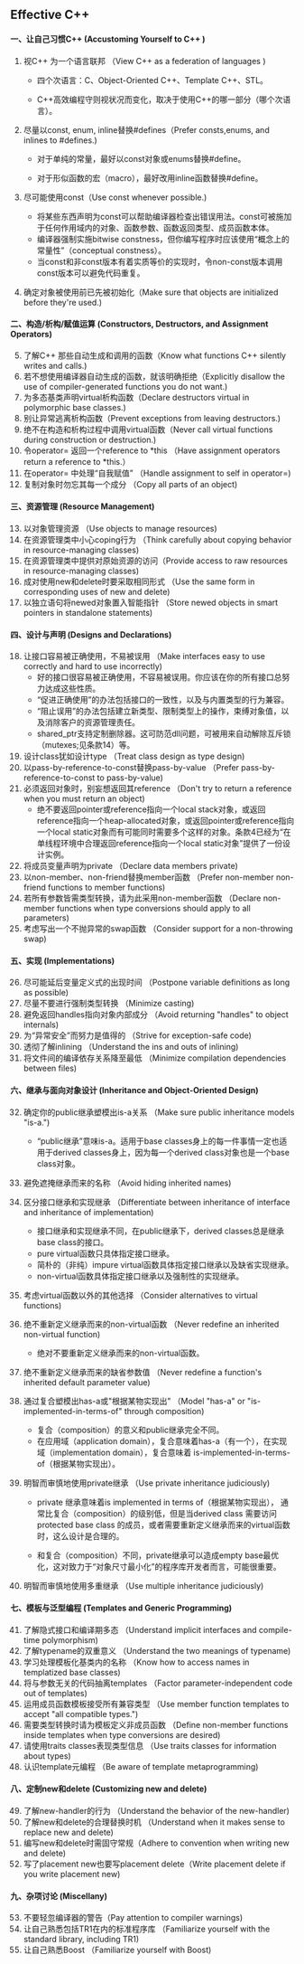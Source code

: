 ## Effective C++

#### 一、让自己习惯C++ (Accustoming Yourself to C++ )

1. 视C++ 为一个语言联邦 （View C++ as a federation of languages )

   * 四个次语言：C、Object-Oriented C++、Template C++、STL。

   * C++高效编程守则视状况而变化，取决于使用C++的哪一部分（哪个次语言）。

2. 尽量以const, enum, inline替换#defines（Prefer consts,enums, and inlines to #defines.)

   * 对于单纯的常量，最好以const对象或enums替换#define。

   * 对于形似函数的宏（macro），最好改用inline函数替换#define。

3. 尽可能使用const（Use const whenever possible.)

   - 将某些东西声明为const可以帮助编译器检查出错误用法。const可被施加于任何作用域内的对象、函数参数、函数返回类型、成员函数本体。
   - 编译器强制实施bitwise constness，但你编写程序时应该使用“概念上的常量性”（conceptual constness）。
   - 当const和非const版本有着实质等价的实现时，令non-const版本调用const版本可以避免代码重复。

4. 确定对象被使用前已先被初始化（Make sure that objects are initialized before they're used.)

#### 二、构造/析构/赋值运算 (Constructors, Destructors, and Assignment Operators)

5. 了解C++ 那些自动生成和调用的函数（Know what functions C++ silently writes and calls.)
6. 若不想使用编译器自动生成的函数，就该明确拒绝（Explicitly disallow the use of compiler-generated functions you do not want.)
7. 为多态基类声明virtual析构函数（Declare destructors virtual in polymorphic base classes.)
8. 别让异常逃离析构函数（Prevent exceptions from leaving destructors.)
9. 绝不在构造和析构过程中调用virtual函数（Never call virtual functions during construction or destruction.)
10. 令operator= 返回一个reference to *this （Have assignment operators return a reference to *this.）
11. 在operator= 中处理“自我赋值” （Handle assignment to self in operator=)
12. 复制对象时勿忘其每一个成分 （Copy all parts of an object)

#### 三、资源管理 (Resource Management)

13. 以对象管理资源 （Use objects to manage resources)
14. 在资源管理类中小心coping行为 （Think carefully about copying behavior in resource-managing classes)
15. 在资源管理类中提供对原始资源的访问（Provide access to raw resources in resource-managing classes)
16. 成对使用new和delete时要采取相同形式 （Use the same form in corresponding uses of new and delete)
17. 以独立语句将newed对象置入智能指针 （Store newed objects in smart pointers in standalone statements)

#### 四、设计与声明 (Designs and Declarations)

18. 让接口容易被正确使用，不易被误用 （Make interfaces easy to use correctly and hard to use incorrectly)
    - 好的接口很容易被正确使用，不容易被误用。你应该在你的所有接口总努力达成这些性质。
    - “促进正确使用”的办法包括接口的一致性，以及与内置类型的行为兼容。
    - “阻止误用”的办法包括建立新类型、限制类型上的操作，束缚对象值，以及消除客户的资源管理责任。
    - shared_ptr支持定制删除器。这可防范dll问题，可被用来自动解除互斥锁（mutexes;见条款14）等。
19. 设计class犹如设计type （Treat class design as type design)
20. 以pass-by-reference-to-const替换pass-by-value （Prefer pass-by-reference-to-const to pass-by-value)
21. 必须返回对象时，别妄想返回其reference （Don't try to return a reference when you must return an object)
    * 绝不要返回pointer或reference指向一个local stack对象，或返回reference指向一个heap-allocated对象，或返回pointer或reference指向一个local static对象而有可能同时需要多个这样的对象。条款4已经为“在单线程环境中合理返回reference指向一个local static对象”提供了一份设计实例。
22. 将成员变量声明为private （Declare data members private)
23. 以non-member、non-friend替换member函数 （Prefer non-member non-friend functions to member functions)
24. 若所有参数皆需类型转换，请为此采用non-member函数 （Declare non-member functions when type conversions should apply to all parameters)
25. 考虑写出一个不抛异常的swap函数 （Consider support for a non-throwing swap)

#### 五、实现 (Implementations)

26. 尽可能延后变量定义式的出现时间 （Postpone variable definitions as long as possible)
27. 尽量不要进行强制类型转换 （Minimize casting)
28. 避免返回handles指向对象内部成分 （Avoid returning "handles" to object internals)
29. 为“异常安全”而努力是值得的 （Strive for exception-safe code)
30. 透彻了解inlining （Understand the ins and outs of inlining)
31. 将文件间的编译依存关系降至最低 （Minimize compilation dependencies between files)

#### 六、继承与面向对象设计 (Inheritance and Object-Oriented Design)

32. 确定你的public继承塑模出is-a关系 （Make sure public inheritance models "is-a.")

    - “public继承”意味is-a。适用于base classes身上的每一件事情一定也适用于derived classes身上，因为每一个derived class对象也是一个base class对象。

33. 避免遮掩继承而来的名称 （Avoid hiding inherited names)

34. 区分接口继承和实现继承 （Differentiate between inheritance of interface and inheritance of implementation)

    - 接口继承和实现继承不同，在public继承下，derived classes总是继承base class的接口。
    - pure virtual函数只具体指定接口继承。
    - 简朴的（非纯）impure virtual函数具体指定接口继承以及缺省实现继承。
    - non-virtual函数具体指定接口继承以及强制性的实现继承。

35. 考虑virtual函数以外的其他选择 （Consider alternatives to virtual functions)

36. 绝不重新定义继承而来的non-virtual函数 （Never redefine an inherited non-virtual function)

    * 绝对不要重新定义继承而来的non-virtual函数。

37. 绝不重新定义继承而来的缺省参数值 （Never redefine a function's inherited default parameter value)

38. 通过复合塑模出has-a或"根据某物实现出" （Model "has-a" or "is-implemented-in-terms-of" through composition)

    - 复合（composition）的意义和public继承完全不同。
    - 在应用域（application domain），复合意味着has-a（有一个），在实现域（implementation domain），复合意味着 is-implemented-in-terms-of（根据某物实现出）。

39. 明智而审慎地使用private继承 （Use private inheritance judiciously)

    * private 继承意味着is implemented in terms of（根据某物实现出）， 通常比复合（composition）的级别低，但是当derived class 需要访问protected base class 的成员，或者需要重新定义继承而来的virtual函数时，这么设计是合理的。

    * 和复合（composition）不同，private继承可以造成empty base最优化，这对致力于“对象尺寸最小化”的程序库开发者而言，可能很重要。

40. 明智而审慎地使用多重继承 （Use multiple inheritance judiciously)

#### 七、模板与泛型编程 (Templates and Generic Programming)

41. 了解隐式接口和编译期多态 （Understand implicit interfaces and compile-time polymorphism)
42. 了解typename的双重意义 （Understand the two meanings of typename)
43. 学习处理模板化基类内的名称 （Know how to access names in templatized base classes)
44. 将与参数无关的代码抽离templates （Factor parameter-independent code out of templates)
45. 运用成员函数模板接受所有兼容类型 （Use member function templates to accept "all compatible types.")
46. 需要类型转换时请为模板定义非成员函数 （Define non-member functions inside templates when type conversions are desired)
47. 请使用traits classes表现类型信息 （Use traits classes for information about types)
48. 认识template元编程 （Be aware of template metaprogramming)

#### 八、定制new和delete (Customizing new and delete)

49. 了解new-handler的行为 （Understand the behavior of the new-handler)
50. 了解new和delete的合理替换时机 （Understand when it makes sense to replace new and delete)
51. 编写new和delete时需固守常规（Adhere to convention when writing new and delete)
52. 写了placement new也要写placement delete（Write placement delete if you write placement new)

#### 九、杂项讨论 (Miscellany)

53. 不要轻忽编译器的警告（Pay attention to compiler warnings)
54. 让自己熟悉包括TR1在内的标准程序库 （Familiarize yourself with the standard library, including TR1)
55. 让自己熟悉Boost （Familiarize yourself with Boost)